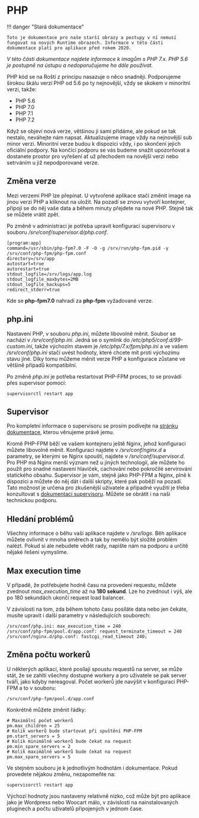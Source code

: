 # PHP

!!! danger "Stará dokumentace"

    Toto je dokumentace pro naše starší obrazy a postupy v ní nemusí fungovat na nových Runtime obrazech. Informace v této části dokumentace platí pro aplikace před rokem 2020.

*V této části dokumentace najdete informace k imagům s PHP 7.x. PHP 5.6 je postupně na ústupu a nedoporučujeme ho dále používat.*

PHP kód se na Roští z principu nasazuje o něco snadněji. Podporujeme širokou škálu verzí PHP od 5.6 po ty nejnovější, vždy se skokem v minoritní verzi, takže:

* PHP 5.6
* PHP 7.0
* PHP 7.1
* PHP 7.2

Když se objeví nová verze, většinou ji sami přidáme, ale pokud se tak nestalo, neváhejte nám napsat. Aktualizujeme image vždy na nejnovější sub minor verzi. Minoritní verze budou k dispozici vždy, i po skončení jejich oficiální podpory. Na končící podporu se vás budeme snažit upozorňovat a dostanete prostor pro vyřešení ať už přechodem na novější verzi nebo setrváním u již nepodporované verze.

## Změna verze

Mezi verzemi PHP lze přepínat. U vytvořené aplikace stačí změnit image na jinou verzi PHP a kliknout na uložit. Na pozadí se znovu vytvoří kontejner, připojí se do něj vaše data a během minuty přejdete na nové PHP. Stejně tak se můžete vrátit zpět.

Po změně v administraci je potřeba upravit konfiguraci supervisoru v souboru */srv/conf/supervisor.d/php.conf*.

```
[program:app]
command=/usr/sbin/php-fpm7.0 -F -O -g /srv/run/php-fpm.pid -y /srv/conf/php-fpm/php-fpm.conf
directory=/srv/app
autostart=true
autorestart=true
stdout_logfile=/srv/logs/app.log
stdout_logfile_maxbytes=2MB
stdout_logfile_backups=5
redirect_stderr=true
```

Kde se **php-fpm7.0** nahradí za **php-fpm** vyžadované verze.

## php.ini

Nastavení PHP, v souboru *php.ini*, můžete libovolně měnit. Soubor se nachází v */srv/conf/php.ini*. Jedná se o symlink do */etc/php5/conf.d/99-custom.ini*, takže výchozím stavem je */etc/php/7.x/fpm/php.ini* a ve vašem */srv/conf/php.ini* stačí uvést hodnoty, které chcete mít proti výchozímu stavu jiné. Díky tomu můžeme měnit verze PHP a konfigurace zůstane ve většině případů kompatibilní.

Po změně *php.ini* je potřeba restartovat PHP-FPM proces, to se provádí přes supervisor pomocí:

```shell
supervisorctl restart app
```

## Supervisor

Pro kompletní informace o supervisoru se prosím podívejte na [stránku dokumentace](../tools/supervisor.md), kterou věnujeme právě jemu.

Kromě PHP-FPM běží ve vašem kontejneru ještě Nginx, jehož konfiguraci můžete libovolně měnit. Konfiguraci najdete v */srv/conf/nginx.d* a parametry, se kterými se Nginx spouští, najdete v */srv/conf/supervisor.d*. Pro PHP má Nginx menší význam než u jiných technologií, ale můžete ho použít pro snadné nastavení hlaviček, cachování nebo pokročilé servírování statického obsahu. Supervisor je vám, stejně jako PHP-FPM a Nginx, plně k dispozici a můžete do něj dát i další skripty, které pak poběží na pozadí. Tato možnost je určena pro zkušenější uživatele a případné využití je třeba konzultovat s [dokumentací supervisoru](http://supervisord.org/). Můžete se obrátit i na naši technickou podporu.

## Hledání problémů

Všechny informace o běhu vaší aplikace najdete v */srv/logs*. Běh aplikace můžete ovlivnit v mnoha směrech a tak by nemělo být složité problém nalézt. Pokud si ale nebudete vědět rady, napište nám na podporu a určitě nějaké řešení vymyslíme.

## Max execution time

V případě, že potřebujete hodně času na provedení requestu, můžete zvednout *max_execution_time* až na **180 sekund**. Lze ho zvednout i výš, ale po 180 sekundách ukončí request load balancer.

V závislosti na tom, zda během tohoto času posíláte data nebo jen čekáte, musíte upravit i další parametry v následujících souborech:

    /srv/conf/php.ini: max_execution_time = 240
    /srv/conf/php-fpm/pool.d/app.conf: request_terminate_timeout = 240
    /srv/conf/nginx.d/php.conf: fastcgi_read_timeout 240;

## Změna počtu workerů

U některých aplikací, které posílají spoustu requestů na server, se může stát, že se zahltí všechny dostupné workery a pro uživatele se pak server tváří, jako kdyby nereagoval. Počet workerů jde navýšit v konfiguraci PHP-FPM a to v souboru:

    /srv/conf/php-fpm/pool.d/app.conf

Konkrétně můžete změnit řádky:

    # Maximální počet workerů
    pm.max_children = 25
    # Kolik workerů bude startovat při spuštění PHP-FPM
    pm.start_servers = 5
    # Kolik minimálně workerů bude čekat na request
    pm.min_spare_servers = 2
    # Kolik maximálně workerů bude čekat na request
    pm.max_spare_servers = 5

Ve stejném souboru je k jednotlivým hodnotám i dokumentace. Pokud provedete nějakou změnu, nezapomeňte na:

    supervisorctl restart app

Výchozí hodnoty jsou nastaveny relativně nízko, což může být pro aplikace jako je Wordpress nebo Woocart málo, v závislosti na nainstalovaných pluginech a počtu uživatelů připojených v jednom čase.
